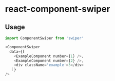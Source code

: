 # react-component-swiper

## Usage

```javascript
import ComponentSwiper from 'swiper'

<ComponentSwiper
  data={[
    <ExampleComponent number={1} />,
    <ExampleComponent number={2} />,
    <div className='example'>3</div>
   ]}
/>
```
